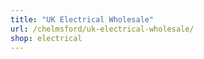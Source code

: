 ```yaml
---
title: "UK Electrical Wholesale"
url: /chelmsford/uk-electrical-wholesale/
shop: electrical
---
```

